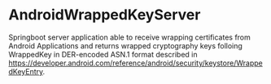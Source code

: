 # AndroidWrappedKeyServer

Springboot server application able to receive wrapping certificates from Android Applications and returns wrapped cryptography keys folloing WrappedKey in DER-encoded ASN.1 format described in https://developer.android.com/reference/android/security/keystore/WrappedKeyEntry.
